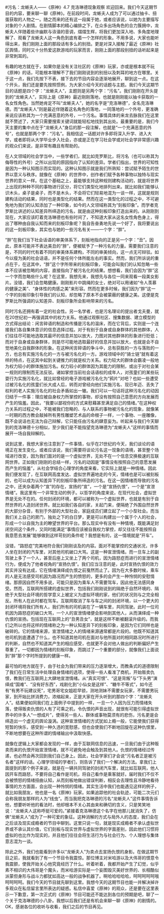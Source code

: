 #污名：龙蜥夫人——《原神》4.7 克洛琳德现象观察
欢迎回来。我们今天这期节目的内容，要来聊一聊《原神》。在前段时间，龙蜥夫人成为了可以通过抽卡、扭蛋获取的人物之一。随之而来的还有这一段属于她，或者应该说，以她为主要描写对象的个人剧情。在剧情脚本的精心编排之下，在众多出场角色的合力簇拥中，龙蜥夫人伴随着些许幽默与诙谐的音调，熠熠生辉，将我们更加深入地、多角度地理解了、观看了龙蜥夫人这一角色到底有着一个怎样的形象。不用多说，大家也能听得出来，我们刚刚上面的那段话有多么的别扭。更是对深入接触了最近《原神》社区舆情，同时又十分热爱这款游戏的玩家而言，刚刚上面的那段别扭的话听起来是非常刺耳的。

有趣的地方就在于，如果你是没有关注社区的《原神》玩家，亦或是根本就不玩《原神》的话，可能根本理解不了我们刚刚说到的别扭以及刺耳的地方在哪里。关于这一点，我们先按下不表，接下去的节目内容会逐渐地展开，聊到这一点。在这个开头，我们还是要先按照惯例，为大家介绍今天的话题与主题。我们今天这期节目的话题是四个字：“龙蜥夫人”，主题则是另两个字：“污名”。我们刚刚在开头提到的“龙蜥夫人”，实际上是《原神》最近刚刚落地，也就是刚刚能以抽卡获取的一名女性角色。当然她肯定不叫“龙蜥夫人”，她的名字是“克洛琳德”，全名克洛琳德。而“龙蜥夫人”则是最近伴随着这名角色的落地，一同落地的一个外号，更准确来说应该称其为一个充满恶意的外号，一个污名。事情具体的来龙去脉我们在这里就不赘述了，大家只需要搜索关键词就能轻松地找到其出处。最重要的是，我们今天主要的集中点在于“龙蜥夫人”身后的那一段注解，也就是“一个充满恶意的外号”，也就是那两个字：“污名”。我相信这一话题对许多即将深入升学、进入大学，或者即将从大学毕业步入社会，亦或是正在学习社会学或对社会学非常感兴趣的观众们来说，是非常有趣且有帮助的。

在人文领域的社会学当中，一些学者们，就比如克罗斯比，将污名（也可以称其为侮辱性的外号）之所以出现的原因指向了认知的差异。学者们指出，世界的可知性是因为一种认知图示而实现的。这种认知图示就是我们所熟知：尝试赋予陌生的世界以意义与秩序。就像在《原神》的世界中，创作者们赋予各种事物以独特与现实世界的意义一样。在这个基础之上，最能够支持这种规则建构活动的，就是将世界上出现的种种不同的事物进行区分，将它们类型化地排列出来。就比如我们能够认识木头，桌子是桌子，而不是木头，不会将它们轻易地混为一谈一样，这就是规则建构活动的结果，同时也是类型化的结果。然而在这一类型化的过程之中，不可避免地为我们的认知添加了一种印象，如今的人文领域称其为“刻板印象”。而学者克罗斯比讲述的认知差异所缔造的污名，就是由这种刻板印象打造出来的。从刚刚到现在，大家应该盯着克洛琳德也有些时间了，不知道大家从这名女性角色身上，得出了哪种由自我认知而来的刻板印象呢？我自告奋勇地先说一个好了，我将要说出的这一刻板印象，其实也与她的一些污名有关——一个字：“胖”。

“胖”在我们当下社会话语的审美体系下，刻板地指向的正是另一个字：“丑”。因此，原本可能并不表达美丑的“胖”，便被赋予了一种污名的力量。需要我们注意的是，不同的时代有着不同的审美体系建构，不同的审美倾向，这一点无可辩驳。如今以瘦为美的社会话语，并不是任何个体所能左右的事实。然而，我们所诉说的重点在于，在这其中，“胖”这个字所带来的刻板印象，可能会叫我们的认知忽略一些本不应该被忽略的内容，直接指向了被污名化的结果。想想看，我们会因为“胖”这一个字而忽略些什么呢？在这里，我想先来，我想先与各位一同来观看一段美女影片。没错，我们会忽略健康。刚刚影片中跳绳的女士，绝对可以用诸如“令人羡慕的健康之美”、“身体性的肉感之美”来形容。然而在更多时候，我们因为“胖”这一个字的刻板印象引导我们的认知，却忽略了原本不会被蒙蔽的健康之美。这便是克罗斯比所强调的认知差异、刻板印象所会影响带来的污名。

同时污名还拥有着一定的社会性。另一名学者，也是污名理论的提出者戈夫曼，就在20世纪初一再强调其中的权力关系。他通过观察社区、搜集数据、建立模型的方式得出结论：闲言碎语的制造和传播是污名的温床，而在它背后，实则是一个连接我们各自集体意识的信息选择过程。对于有别于自身或自身群体的其他群体，人们往往尽可能地选取其最坏的信息并加以放大，力图对其他群体的形象进行贬低；而对于自身或自身群体，则是尽可能地选取最好的信息并加以放大，也就是会不自觉地美化自我群体的形象。在这种闲言碎语的争斗中，总有获胜的一方与落败的一方，也总有实施污名化的一方与被污名化的一方。游戏领域中的“骑士链”就有着这样的特点，在这其中起到关键推力的就是权力关系。权力较大的群体会霸凌一般地为权力较小的群体施加污名。权力较小的群体因为其能力的限制，或出于对社会某一规则的限制而无法反驳。诸如掌控当前社会话语权的成年人，对孩童们的某些玩耍行为实施污名化，就比如曾经的电子游戏被污名化为“鸦片”对吧？也如一些遭受过被污名化的孩童们长大成人后，转而对曾经向他们实施污名、现已年迈、丢失了权利的老人实施污名化的社会矛盾如出一辙。我们可以一句话将这种污名化的动因归结于一件事：理应被自身权力所掌控的事物，却没有按照自己意愿的方向发展而产生的恼羞。因此，“我要以鄙视你的方式来慰藉甚至满足自己的情绪。”在这种权力关系的过程之中，不能被我们忽略的、与人联系的事物被污名化的现象，就像某一时期的西方教会敲掉所有男性雕塑艺术品的命根子一样，一个事物、一座雕像，既不会说话也无法为自己辩解，它只能任由污名的肆意妄为。听起来与我们今天聊到的克洛琳德十分相似，至少我们是不能指望克洛琳德为“龙蜥夫人”这样的事情而展开一场自我辩解的。

说到这里，我想大家也注意到了一件事情，似乎在21世纪的今天，我们谈论的语境正在发生变化。或者应该说，我们需要将谈论污名这一现象的语境，甚至整个场域进行改变，因为我们面对的是一个虚拟世界，无处不在一个信息交换极速的互联网世界。正如我们刚刚的总结一样，污名的动因是“事情没有按照自己的意愿发展而产生的恼羞”，从社会学结合心理学的角度来看，它实际上就是一种情绪。因此我们便发现了，在互联网高度发达、虚拟世界遍地走的今天，情绪也是可以被刻板的，也可以成为认知差异下的刻板印象所缔造的污名。在这一因情绪而导致的污名之中，还夹杂着两个“宣”的存在，宣扬的“宣”，一个是“宣扬仇恨”，一个是“宣泄情绪”。我这里有一个非常生动的例子。以哲学的角度来说，在现代社会，虚拟世界是无处不在的。任何封闭的环境，都可以被称为一个虚拟世界，也就是有别于自然世界的人造封闭世界。就比如我们各自的家，关起门来，便隔绝了外围自然世界的大部分杂音，有别于外部的大型社会，家庭成员们建立起了一个小型社会。而当我们关上自己的房门，独处之下的白日梦，更是可以构建出一个属于个人的社会，形成一个以自我为主的瞭望世界的平台。那么现实中有没有一种情境，既能满足封闭空间这个条件，又同时能满足“事情应该被自我权力掌控，却又往往不能按照自我意愿去发展”能够做到这样苛刻的条件呢？我想是有的，这一情境就是“开车”。

没错，“路怒症”完美地符合我们刚刚谈及的内容。面对不能掌控的交通状况，许多人坐在封闭的汽车里，对其他司机破口大骂。这是一种宣泄情绪。而一旦车上的副驾驶上多了一个人，甚至后座上又坐上了两个司机，因为路怒症而进行的宣泄情绪行为，便成为了他者视角的“宣扬仇恨”。我们应当注意的是，此时宣扬仇恨的效力其实并没有达成，它在情绪演绎成仇恨之前戛然而止了。因为在大多数时候，乘车的人是无法感受司机因为路况而产生的愤怒的，更多的会产生一种怜悯的安慰情绪。那原因自然不用多说，可能只是因为乘车人不需要驾车，因此他无法感同身受。然而，互联网所搭建的虚拟世界，包括我们刚刚说到的隔绝于自然环境的、隔绝于大型社会环境的哲学意义上被定义为虚拟环境的家，他们的状况则与之完全相反。所有人在此时都在驾车。互联网取消了车与车之间的封闭环境，以一个更大的封闭环境将我们所有人，我们所有的司机装在了一辆车里，共同驾驶。此时一位司机因为路怒症的破口大骂，一个人的宣泄情绪便会影响到其他人，从而演绎成一种仇恨的宣扬。包括现在互联网上的“丑男丑女”，就是这样不断被翻滚升级的。而我们之所以也将这样的情绪称之为一种认知差异下的刻板印象，是因为它们同样也是破碎的。它的情绪来源，宣泄情绪之人的情绪来源通常都是片段的。他既不知道其他司机到底遭遇了什么，也不知道其他司机在面对与他所面对的相同路况时所进行的判断，自然也不知道其产生的相应感受，也就更不会对他人做出的判断偏好产生尊重了。一切都因为情绪的刻板印象，而跳过了一个重要的部分，就像我们上面说到“胖”那个字时所提到的健康一样。

最可怕的地方就在于，由于社会为我们带来的压力逐渐增大，而教条式的道德限制了我们在日常生活中处理自身情绪的选项，使得一些人看准了商机，开始贩卖仇恨，教我们在互联网上大肆地宣泄情绪。从“真实可恨”、“这是背叛”与“下头男”演绎成“国难”、“没有好东西”，戏剧化到“小仙女是这样”、“糖牛不等式”，如今还有“有男不玩建议死”，宅男哥宅女姐趁早锁，测地测妹不需要女玩家，不需要男玩家，到开始比拼消费力，浓缩起来，正是大家在开头听到的那四个字：“龙蜥夫人”。结果便如同我们在上面例子中提到的一样，一旦一个人因为压力而情绪失落，使得贩卖仇恨的人有了可乘之机，令仇恨的声音出现，就很有可能引得虚拟世界中的许多人“一想成片”，使得另一些人、群体或事物莫须有的悲伤，污名更是会缔造出一个虚无的舆论漩涡。这种宣泄情绪的方式犹如上瘾一般，它能使我们获得短暂的快乐，感受到一种久违的宽慰感，但也会使我们不断地回旋在这种仇恨里，不断地想要在这种所谓的情绪输出中汲取快感。

就像在逻辑上大家都会发现的一样，由于互联网信息的迅速，一旦我们由于这种贩卖而来的仇恨开始宣泄情绪，就不可避免地会触及到其他人。仇恨的情绪经过传递，也必然会再次回到我们自己身上。因此，社会学家们才会说“污名者正是被污名者”这样的话。心理学领域的学者们，则告诉了我们一个解决的方法。拿我们上面提到的那个例子来说，就是在一辆共同驾驶的封闭汽车里，就比如互联网，他人因开车而路怒，不要将自己看作是司机，将自己看作是乘客就好。届时我们不仅不会被愤怒的情绪扭曲认知，从而刻板地做出错误判断，相反会去理性且冷静地看待事情的方方面面，会出现一种怜悯的情绪。其实生活中我们也能遇见这样的例子，就比如我朋友，他也是一名《原神》玩家。如果追踪他的社会轨迹，可能二次元们会称我朋友那样的人为“线虫”。而当我把克洛琳德的污名“龙蜥夫人”这件事情告诉他，想要听听他的看法时，他却根本不关心其由来和确切的含义，只是笑笑地说：“龙蜥夫人这称呼挺可爱的。”紧接着克洛琳德这个名字在他那儿就消失了，仿佛“龙蜥夫人”成为了一种可爱的象征。这种消解的方式与局外人的态度，我们会在之后谈及现实成瘾者的节目中聊到。这里只说一句，就是现实成瘾者不承认虚拟世界或不承认其价值，它们刻板与现实世界与虚拟世界的字面差别，因此他们习惯将虚拟的也比作为现实的，并且他们往往会将生活行为与社会行为、个人理想与集体意志混为一谈。

除此之外，我们也能看到许多以“龙蜥夫人”为卖点去宣扬仇恨的身影。在做这期节目之前，我就看到了有一个节目令我震惊。那位博主对米哈游以及大伟哥的恨意令我震颤，使我开始关心他究竟经历了什么。听着听着，我都开始产生了幻觉，似乎素不相识的大伟哥是个魔头，而米哈游实际是一个妄图毁灭美好世界的、长相酷似派蒙但身形与战斗力都犹如高达一般的战争机器了。啊哈哈哈哈哈，呵呵呵呵呵哦呵呵呵呵。我们今天的节目就先聊到这里。我想今天的这期节目也能一并解决掉许多观众在私信留言里所表达的疑惑。私信中喜爱《原神》的观众，还是要在这里表示一下歉意，第一次正式的《原神》节目可能还不能达到各位的预期是吧，聊了一个关于克洛琳德的小八卦。我想以后我们还是有机会来聊一聊《原神》的剧情的。OK，感谢各位的收听与收看，我们之后的节目再见。